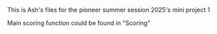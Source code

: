 This is Ash's files for the pioneer summer session 2025's mini project 1

Main scoring function could be found in "Scoring"
